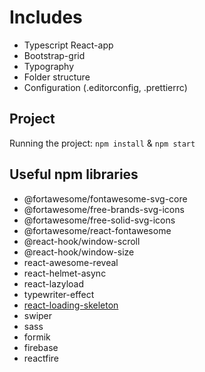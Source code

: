 # Includes

* Typescript React-app
* Bootstrap-grid
* Typography
* Folder structure
* Configuration (.editorconfig, .prettierrc)

## Project
Running the project: `npm install` & `npm start`

## Useful npm libraries

* @fortawesome/fontawesome-svg-core
* @fortawesome/free-brands-svg-icons
* @fortawesome/free-solid-svg-icons
* @fortawesome/react-fontawesome
* @react-hook/window-scroll
* @react-hook/window-size
* react-awesome-reveal
* react-helmet-async
* react-lazyload
* typewriter-effect
* [react-loading-skeleton](https://www.npmjs.com/package/react-loading-skeleton)
* swiper
* sass
* formik
* firebase
* reactfire
